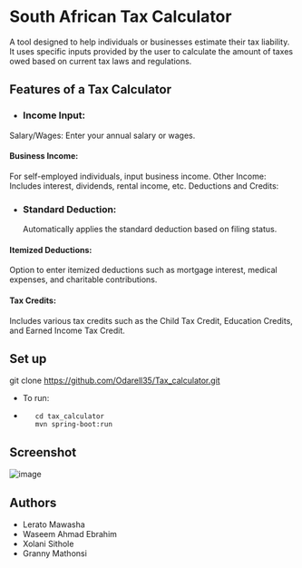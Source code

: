 # South African Tax Calculator

A tool designed to help individuals or businesses estimate their tax liability. It uses specific inputs provided by the user to calculate the amount of taxes owed based on current tax laws and regulations.

## Features of a Tax Calculator

- ### Income Input:

Salary/Wages:
Enter your annual salary or wages.

#### Business Income:

For self-employed individuals, input business income.
Other Income: Includes interest, dividends, rental income, etc.
Deductions and Credits:

- ### Standard Deduction:
  Automatically applies the standard deduction based on filing status.

#### Itemized Deductions:

Option to enter itemized deductions such as mortgage interest, medical expenses, and charitable contributions.

#### Tax Credits:

Includes various tax credits such as the Child Tax Credit, Education Credits, and Earned Income Tax Credit.

## Set up

git clone https://github.com/Odarell35/Tax_calculator.git

- To run:
- 
         cd tax_calculator
         mvn spring-boot:run

## Screenshot
![image](https://github.com/user-attachments/assets/75acb7b1-b252-4c2a-947e-d5317be86f0b)

## Authors
- Lerato Mawasha
- Waseem Ahmad Ebrahim
- Xolani Sithole
- Granny Mathonsi
